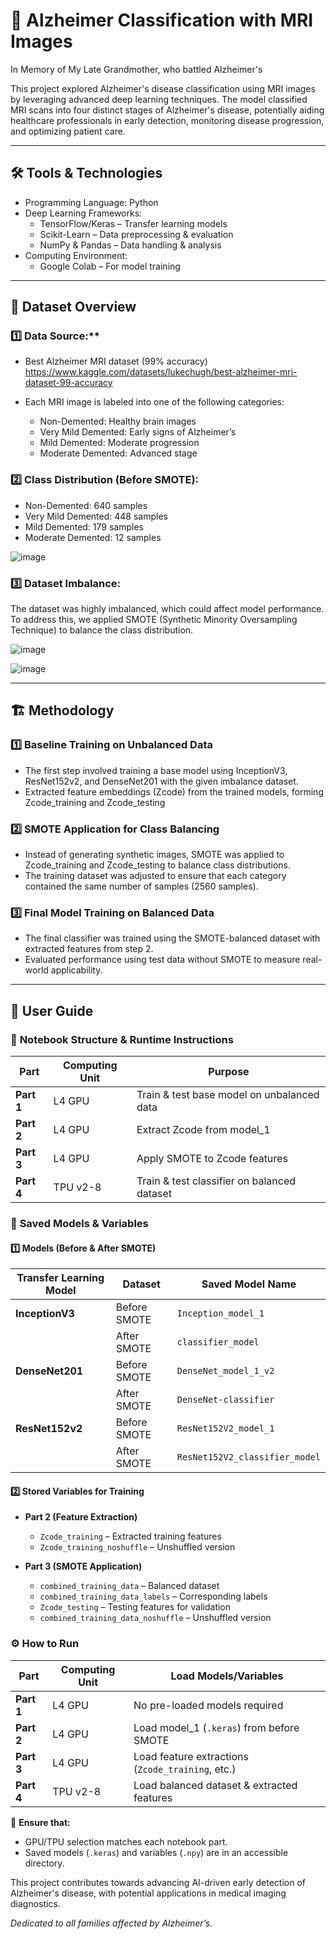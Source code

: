 # 🧠 Alzheimer Classification with MRI Images  
In Memory of My Late Grandmother, who battled Alzheimer's

This project explored Alzheimer's disease classification using MRI images by leveraging advanced deep learning techniques. The model classified MRI scans into four distinct stages of Alzheimer's disease, potentially aiding healthcare professionals in early detection, monitoring disease progression, and optimizing patient care.

---

## 🛠 Tools & Technologies  
- Programming Language: Python
- Deep Learning Frameworks:
  - TensorFlow/Keras – Transfer learning models  
  - Scikit-Learn – Data preprocessing & evaluation  
  - NumPy & Pandas – Data handling & analysis  
- Computing Environment: 
  - Google Colab – For model training  
---

## 📂 Dataset Overview  
### 1️⃣ Data Source:**
- Best Alzheimer MRI dataset (99% accuracy) 
https://www.kaggle.com/datasets/lukechugh/best-alzheimer-mri-dataset-99-accuracy

- Each MRI image is labeled into one of the following categories:  
  - Non-Demented: Healthy brain images  
  - Very Mild Demented: Early signs of Alzheimer’s  
  - Mild Demented: Moderate progression  
  - Moderate Demented: Advanced stage  

### 2️⃣ **Class Distribution (Before SMOTE):**  
- Non-Demented: 640 samples  
- Very Mild Demented: 448 samples  
- Mild Demented: 179 samples  
- Moderate Demented: 12 samples
  
![image](https://github.com/user-attachments/assets/db49491b-bf7a-403f-9461-461c00f80bc1)


### 3️⃣ **Dataset Imbalance:**  
The dataset was highly imbalanced, which could affect model performance. To address this, we applied SMOTE (Synthetic Minority Oversampling Technique) to balance the class distribution.

![image](https://github.com/user-attachments/assets/b47d721c-16f9-49e4-a004-ae90f2794026)


![image](https://github.com/user-attachments/assets/1d969ed2-bdbd-4c22-aeda-98f1879c369b)

---

## 🏗 Methodology  

### 1️⃣ **Baseline Training on Unbalanced Data**  
- The first step involved training a base model using InceptionV3, ResNet152v2, and DenseNet201 with the given imbalance dataset.
- Extracted feature embeddings (Zcode) from the trained models, forming Zcode_training and Zcode_testing


### 2️⃣ **SMOTE Application for Class Balancing**  
- Instead of generating synthetic images, SMOTE was applied to Zcode_training and Zcode_testing to balance class distributions.
- The training dataset was adjusted to ensure that each category contained the same number of samples (2560 samples).


### 3️⃣ **Final Model Training on Balanced Data**  
- The final classifier was trained using the SMOTE-balanced dataset with extracted features from step 2.
- Evaluated performance using test data without SMOTE to measure real-world applicability.

---

## 📖 User Guide  

### 📌 **Notebook Structure & Runtime Instructions**  

| Part | Computing Unit | Purpose |
|------|--------------|---------|
| **Part 1** | L4 GPU | Train & test base model on unbalanced data |
| **Part 2** | L4 GPU | Extract Zcode from model_1 |
| **Part 3** | L4 GPU | Apply SMOTE to Zcode features |
| **Part 4** | TPU v2-8 | Train & test classifier on balanced dataset |

### 📂 **Saved Models & Variables**  

#### 1️⃣ **Models (Before & After SMOTE)**  
| Transfer Learning Model | Dataset | Saved Model Name |
|------------------------|------------------|------------------|
| **InceptionV3** | Before SMOTE | `Inception_model_1` |
|  | After SMOTE | `classifier_model` |
| **DenseNet201** | Before SMOTE | `DenseNet_model_1_v2` |
|  | After SMOTE | `DenseNet-classifier` |
| **ResNet152v2** | Before SMOTE | `ResNet152V2_model_1` |
|  | After SMOTE | `ResNet152V2_classifier_model` |

#### 2️⃣ **Stored Variables for Training**  
- **Part 2 (Feature Extraction)**  
  - `Zcode_training` – Extracted training features  
  - `Zcode_training_noshuffle` – Unshuffled version  

- **Part 3 (SMOTE Application)**  
  - `combined_training_data` – Balanced dataset  
  - `combined_training_data_labels` – Corresponding labels  
  - `Zcode_testing` – Testing features for validation  
  - `combined_training_data_noshuffle` – Unshuffled version  

### ⚙️ **How to Run**  

| Part | Computing Unit | Load Models/Variables |
|------|--------------|-----------------------|
| **Part 1** | L4 GPU | No pre-loaded models required |
| **Part 2** | L4 GPU | Load model_1 (`.keras`) from before SMOTE |
| **Part 3** | L4 GPU | Load feature extractions (`Zcode_training`, etc.) |
| **Part 4** | TPU v2-8 | Load balanced dataset & extracted features |

📌 **Ensure that:**
- GPU/TPU selection matches each notebook part.
- Saved models (`.keras`) and variables (`.npy`) are in an accessible directory.

This project contributes towards advancing AI-driven early detection of Alzheimer's disease, with potential applications in medical imaging diagnostics.  

*Dedicated to all families affected by Alzheimer’s.*  


